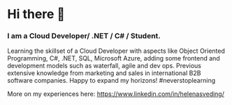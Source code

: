 # Hi there 👋

### I am a Cloud Developer/ .NET / C# / Student.

Learning the skillset of a Cloud Developer with aspects like Object Oriented Programming, C#, .NET, SQL, Microsoft Azure, adding some frontend and development models such as waterfall, agile and dev ops. Previous extensive knowledge from marketing and sales in international B2B software companies. Happy to expand my horizons! #neverstoplearning 

More on my experiences here: https://www.linkedin.com/in/helenasveding/
